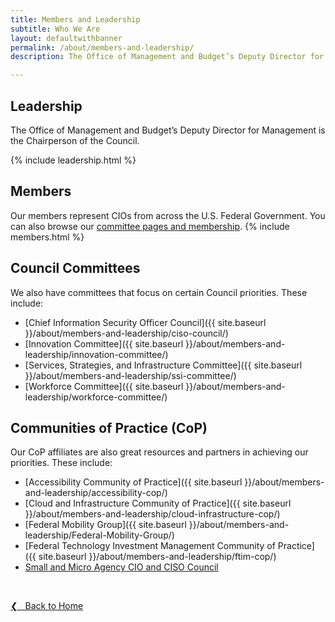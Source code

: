 ```yaml
---
title: Members and Leadership
subtitle: Who We Are
layout: defaultwithbanner
permalink: /about/members-and-leadership/
description: The Office of Management and Budget’s Deputy Director for Management, Margaret Weichert, is the Chairperson of the Council. 

---
```

## Leadership
The Office of Management and Budget’s Deputy Director for Management is the Chairperson of the Council.   

{% include leadership.html %}

## Members
Our members represent CIOs from across the U.S. Federal Government. You can also browse our [committee pages and membership](#council-committees).
{% include members.html %}

## Council Committees
We also have committees that focus on certain Council priorities. These include:
* [Chief Information Security Officer Council]({{ site.baseurl }}/about/members-and-leadership/ciso-council/)
* [Innovation Committee]({{ site.baseurl }}/about/members-and-leadership/innovation-committee/)
* [Services, Strategies, and Infrastructure Committee]({{ site.baseurl }}/about/members-and-leadership/ssi-committee/)
* [Workforce Committee]({{ site.baseurl }}/about/members-and-leadership/workforce-committee/)

## Communities of Practice (CoP)
Our CoP affiliates are also great resources and partners in achieving our priorities. These include:
* [Accessibility Community of Practice]({{ site.baseurl }}/about/members-and-leadership/accessibility-cop/)
* [Cloud and Infrastructure Community of Practice]({{ site.baseurl }}/about/members-and-leadership/cloud-infrastructure-cop/)
* [Federal Mobility Group]({{ site.baseurl }}/about/members-and-leadership/Federal-Mobility-Group/)
* [Federal Technology Investment Management Community of Practice]({{ site.baseurl }}/about/members-and-leadership/ftim-cop/)
* [Small and Micro Agency CIO and CISO Council](https://docs.google.com/document/d/1XP763OxTBZAT8ijEVRoPiWaexeCYP3tZ0jkm-WaICn8/edit?ts=600233a0#heading=h.v9mnfuhrzfaw)


&nbsp;

<a href="{{site.baseurl}}">&#10094; &nbsp; Back to Home</a><br>
